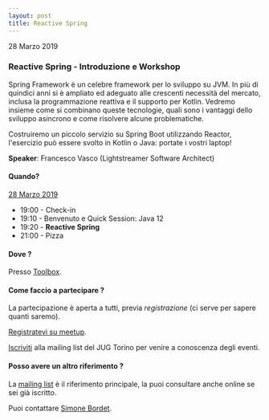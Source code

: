 ```yaml
---
layout: post
title: Reactive Spring
---
```


28 Marzo 2019

### Reactive Spring - Introduzione e Workshop

Spring Framework è un celebre framework per lo sviluppo su JVM. 
In più di quindici anni si è ampliato ed adeguato alle crescenti necessità del 
mercato, inclusa la programmazione reattiva e il supporto per Kotlin. 
Vedremo insieme come si combinano queste tecnologie, quali sono i vantaggi 
dello sviluppo asincrono e come risolvere alcune problematiche.

Costruiremo un piccolo servizio su Spring Boot utilizzando Reactor, 
l'esercizio può essere svolto in Kotlin o Java: portate i vostri laptop!

**Speaker**: Francesco Vasco (Lightstreamer Software Architect)

#### Quando?

<u>28 Marzo 2019</u>

* 19:00 - Check-in
* 19:10 - Benvenuto e Quick Session: Java 12
* 19:20 - **Reactive Spring**
* 21:00 - Pizza

#### Dove ?

Presso [Toolbox](/places/toolbox/).

#### Come faccio a partecipare ?

La partecipazione è aperta a tutti, previa *registrazione* (ci serve per sapere quanti saremo).

[Registratevi su meetup](https://www.meetup.com/JUGTorino/events/259682954/).

[Iscriviti](/subscribe/) alla mailing list del JUG Torino per venire a conoscenza degli eventi.

#### Posso avere un altro riferimento ?

La [mailing list](https://groups.yahoo.com/groups/it-torino-java-jug) è il riferimento principale,
la puoi consultare anche online se sei già iscritto.

Puoi contattare [Simone Bordet](/people/simonebordet/).

